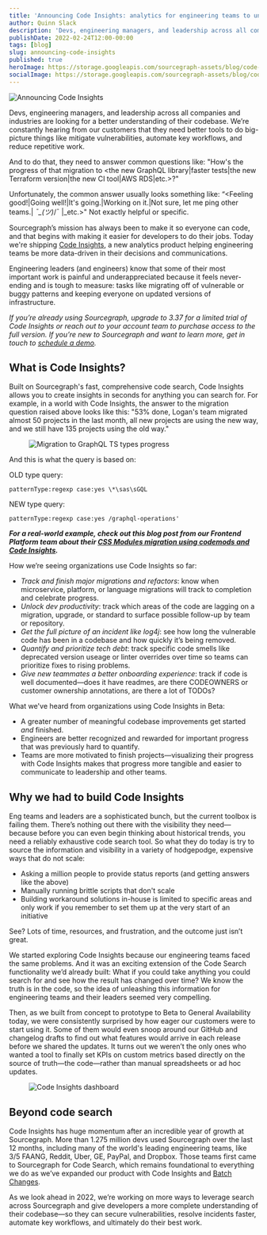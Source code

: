 ```yaml
---
title: 'Announcing Code Insights: analytics for engineering teams to understand and visualize their codebase over time'
author: Quinn Slack
description: 'Devs, engineering managers, and leadership across all companies and industries are looking for a better understanding of their codebase. Code Insights allows you to create insights for anything you can search for in seconds.'
publishDate: 2022-02-24T12:00-00:00
tags: [blog]
slug: announcing-code-insights
published: true
heroImage: https://storage.googleapis.com/sourcegraph-assets/blog/code-insights-ga-blogs/code-insights-ga-announcement.png
socialImage: https://storage.googleapis.com/sourcegraph-assets/blog/code-insights-ga-blogs/code-insights-ga-announcement.png
---
```


![Announcing Code Insights](https://storage.googleapis.com/sourcegraph-assets/blog/code-insights-ga-blogs/code-insights-ga-announcement.png)

Devs, engineering managers, and leadership across all companies and industries are looking for a better understanding of their codebase. We’re constantly hearing from our customers that they need better tools to do big-picture things like mitigate vulnerabilities, automate key workflows, and reduce repetitive work.

And to do that, they need to answer common questions like: "How's the progress of that migration to &lt;the new GraphQL library|faster tests|the new Terraform version|the new CI tool|AWS RDS|etc.>?"

Unfortunately, the common answer usually looks something like: “&lt;Feeling good!|Going well!|It's going.|Working on it.|Not sure, let me ping other teams.| _¯\_(ツ)_/¯ |\_etc.>" Not exactly helpful or specific.

Sourcegraph’s mission has always been to make it so everyone can code, and that begins with making it easier for developers to do their jobs. Today we're shipping [Code Insights](/code-insights/), a new analytics product helping engineering teams be more data-driven in their decisions and communications.

Engineering leaders (and engineers) know that some of their most important work is painful and underappreciated because it feels never-ending and is tough to measure: tasks like migrating off of vulnerable or buggy patterns and keeping everyone on updated versions of infrastructure.

_If you’re already using Sourcegraph, upgrade to 3.37 for a limited trial of Code Insights or reach out to your account team to purchase access to the full version. If you’re new to Sourcegraph and want to learn more, get in touch to [schedule a demo](/contact/request-code-insights-demo/)._

## What is Code Insights?

Built on Sourcegraph's fast, comprehensive code search, Code Insights allows you to create insights in seconds for anything you can search for. For example, in a world with Code Insights, the answer to the migration question raised above looks like this: "53% done, Logan's team migrated almost 50 projects in the last month, all new projects are using the new way, and we still have 135 projects using the old way."

<figure>
  <img src="https://storage.googleapis.com/sourcegraph-assets/blog/code-insights-ga-blogs/migration-to-new-graphql-ts-types.svg" alt="Migration to GraphQL TS types progress" class="no-shadow">
</figure>

And this is what the query is based on:

OLD type query:

`patternType:regexp case:yes \*\sas\sGQL`

NEW type query:

`patternType:regexp case:yes /graphql-operations'`

_**For a real-world example, check out this blog post from our Frontend Platform team about their [CSS Modules migration using codemods and Code Insights](/blog/migrating-to-css-modules-with-codemods-and-code-insights/).**_

How we’re seeing organizations use Code Insights so far:

- _Track and finish major migrations and refactors_: know when microservice, platform, or language migrations will track to completion and celebrate progress.
- _Unlock dev productivity_: track which areas of the code are lagging on a migration, upgrade, or standard to surface possible follow-up by team or repository.
- _Get the full picture of an incident like log4j_: see how long the vulnerable code has been in a codebase and how quickly it’s being removed.
- _Quantify and prioritize tech debt_: track specific code smells like deprecated version useage or linter overrides over time so teams can prioritize fixes to rising problems.
- _Give new teammates a better onboarding experience_: track if code is well documented—does it have readmes, are there CODEOWNERS or customer ownership annotations, are there a lot of TODOs?

What we've heard from organizations using Code Insights in Beta:

- A greater number of meaningful codebase improvements get started _and_ finished.
- Engineers are better recognized and rewarded for important progress that was previously hard to quantify.
- Teams are more motivated to finish projects—visualizing their progress with Code Insights makes that progress more tangible and easier to communicate to leadership and other teams.

## Why we had to build Code Insights

Eng teams and leaders are a sophisticated bunch, but the current toolbox is failing them. There’s nothing out there with the visibility they need—because before you can even begin thinking about historical trends, you need a reliably exhaustive code search tool. So what they do today is try to source the information and visibility in a variety of hodgepodge, expensive ways that do not scale:

- Asking a million people to provide status reports (and getting answers like the above)
- Manually running brittle scripts that don't scale
- Building workaround solutions in-house is limited to specific areas and only work if you remember to set them up at the very start of an initiative

See? Lots of time, resources, and frustration, and the outcome just isn’t great.

We started exploring Code Insights because our engineering teams faced the same problems. And it was an exciting extension of the Code Search functionality we’d already built: What if you could take anything you could search for and see how the result has changed over time? We know the truth is in the code, so the idea of unleashing this information for engineering teams and their leaders seemed very compelling.

Then, as we built from concept to prototype to Beta to General Availability today, we were consistently surprised by how eager our customers were to start using it. Some of them would even snoop around our GitHub and changelog drafts to find out what features would arrive in each release before we shared the updates. It turns out we weren’t the only ones who wanted a tool to finally set KPIs on custom metrics based directly on the source of truth—the code—rather than manual spreadsheets or ad hoc updates.

<figure>
  <img src="https://storage.googleapis.com/sourcegraph-assets/blog/code-insights-ga-blogs/code-insights-dashboard.svg" alt="Code Insights dashboard" class="no-shadow">
</figure>

## Beyond code search

Code Insights has huge momentum after an incredible year of growth at Sourcegraph. More than 1.275 million devs used Sourcegraph over the last 12 months, including many of the world's leading engineering teams, like 3/5 FAANG, Reddit, Uber, GE, PayPal, and Dropbox. Those teams first came to Sourcegraph for Code Search, which remains foundational to everything we do as we’ve expanded our product with Code Insights and [Batch Changes](https://about.sourcegraph.com/blog/introducing-batch-changes/).

As we look ahead in 2022, we’re working on more ways to leverage search across Sourcegraph and give developers a more complete understanding of their codebase—so they can secure vulnerabilities, resolve incidents faster, automate key workflows, and ultimately do their best work.

<style>
  figure .no-shadow { box-shadow: none; }
  .workingtable-highlight td { color: #ffffff; background-color: #005cb9; }

  figcaption {
    text-align: center;
    margin-top: -2rem;
    font-style: italic;
  }
</style>
